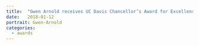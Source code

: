 ```yaml
---
title:  "Gwen Arnold receives UC Davis Chancellor’s Award for Excellence in Undergraduate Research Mentoring."
date:   2018-01-12
portrait: Gwen-Arnold
categories:
  - awards
---
```

